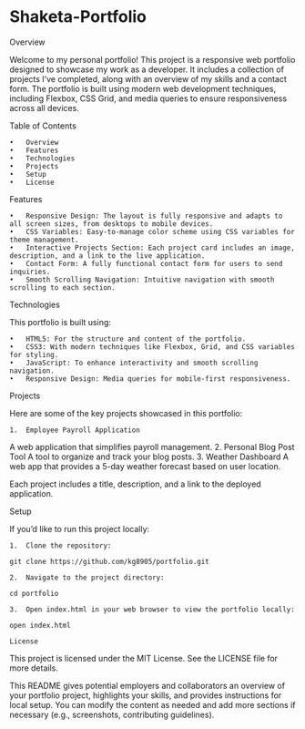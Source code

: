 # Shaketa-Portfolio
Overview

Welcome to my personal portfolio! This project is a responsive web portfolio designed to showcase my work as a developer. It includes a collection of projects I’ve completed, along with an overview of my skills and a contact form. The portfolio is built using modern web development techniques, including Flexbox, CSS Grid, and media queries to ensure responsiveness across all devices.

Table of Contents

	•	Overview
	•	Features
	•	Technologies
	•	Projects
	•	Setup
	•	License

Features

	•	Responsive Design: The layout is fully responsive and adapts to all screen sizes, from desktops to mobile devices.
	•	CSS Variables: Easy-to-manage color scheme using CSS variables for theme management.
	•	Interactive Projects Section: Each project card includes an image, description, and a link to the live application.
	•	Contact Form: A fully functional contact form for users to send inquiries.
	•	Smooth Scrolling Navigation: Intuitive navigation with smooth scrolling to each section.

Technologies

This portfolio is built using:

	•	HTML5: For the structure and content of the portfolio.
	•	CSS3: With modern techniques like Flexbox, Grid, and CSS variables for styling.
	•	JavaScript: To enhance interactivity and smooth scrolling navigation.
	•	Responsive Design: Media queries for mobile-first responsiveness.

Projects

Here are some of the key projects showcased in this portfolio:

	1.	Employee Payroll Application
A web application that simplifies payroll management.
	2.	Personal Blog Post Tool
A tool to organize and track your blog posts.
	3.	Weather Dashboard
A web app that provides a 5-day weather forecast based on user location.

Each project includes a title, description, and a link to the deployed application.

Setup

If you’d like to run this project locally:

	1.	Clone the repository:

    git clone https://github.com/kg8905/portfolio.git

    2.	Navigate to the project directory:

    cd portfolio

    3.	Open index.html in your web browser to view the portfolio locally:

    open index.html

    License

This project is licensed under the MIT License. See the LICENSE file for more details.

This README gives potential employers and collaborators an overview of your portfolio project, highlights your skills, and provides instructions for local setup. You can modify the content as needed and add more sections if necessary (e.g., screenshots, contributing guidelines).
